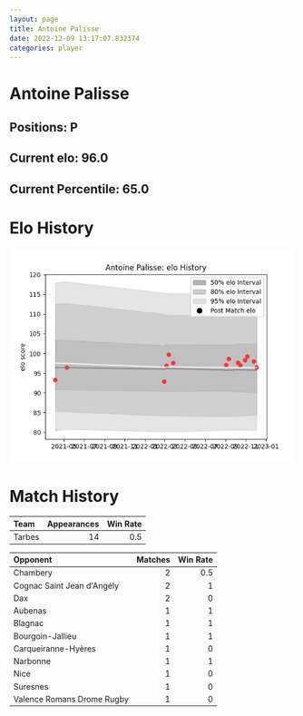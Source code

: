 ```yaml
---  
layout: page  
title: Antoine Palisse  
date: 2022-12-09 13:17:07.832374  
categories: player  
---
```

# Antoine Palisse

## Positions: P

## Current elo: 96.0

## Current Percentile: 65.0

# Elo History


![elo history](history_AntoinePalisse.png)
# Match History


| Team   |   Appearances |   Win Rate |
|:-------|--------------:|-----------:|
| Tarbes |            14 |        0.5 |

| Opponent                   |   Matches |   Win Rate |
|:---------------------------|----------:|-----------:|
| Chambery                   |         2 |        0.5 |
| Cognac Saint Jean d'Angély |         2 |        1   |
| Dax                        |         2 |        0   |
| Aubenas                    |         1 |        1   |
| Blagnac                    |         1 |        1   |
| Bourgoin-Jallieu           |         1 |        1   |
| Carqueiranne-Hyères        |         1 |        0   |
| Narbonne                   |         1 |        1   |
| Nice                       |         1 |        0   |
| Suresnes                   |         1 |        0   |
| Valence Romans Drome Rugby |         1 |        0   |